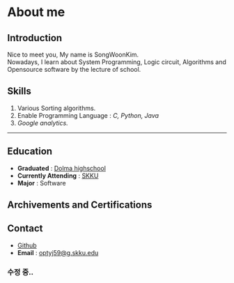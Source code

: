 
# About me

## Introduction
Nice to meet you, My name is SongWoonKim.\
Nowadays, I learn about System Programming, Logic circuit, Algorithms and Opensource software by the lecture of school.

## Skills
1. Various Sorting algorithms.
3. Enable Programming Language : *C, Python, Java*
2. *Google analytics.*
___
## Education
* __Graduated__ : [Dolma highschool](https://dolma-h.goesn.kr/dolma-h/main.do)
* __Currently Attending__ : [SKKU](https://www.skku.edu/skku/index.do)
* __Major__ : Software

## Archivements and Certifications


## Contact

* [Github](https://github.com/optyj59)
* __Email__ : optyj59@g.skku.edu



### 수정 중..
